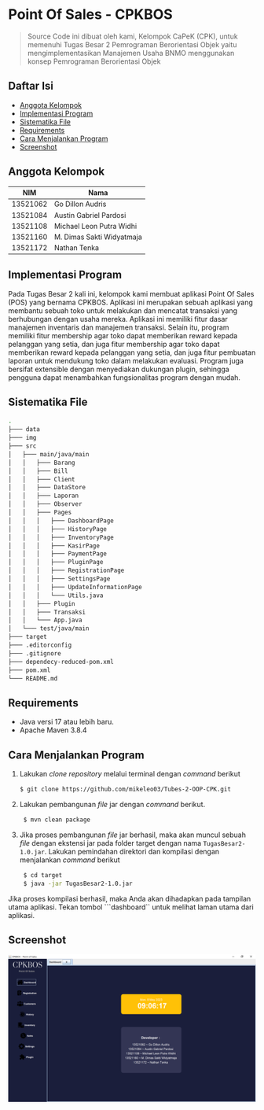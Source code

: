 # Point Of Sales - CPKBOS
> Source Code ini dibuat oleh kami, Kelompok CaPeK (CPK), untuk memenuhi Tugas Besar 2 Pemrograman Berorientasi Objek yaitu mengimplementasikan
> Manajemen Usaha BNMO menggunakan konsep Pemrograman Berorientasi Objek

## Daftar Isi
- [Anggota Kelompok](#anggota-kelompok)
- [Implementasi Program](#implementasi-program)
- [Sistematika File](#sistematika-file)
- [Requirements](#requirements)
- [Cara Menjalankan Program](#cara-menjalankan-program)
- [Screenshot](#screenshot)

## Anggota Kelompok
| NIM      | Nama                      |
| -------- | ------------------------- |
| 13521062 | Go Dillon Audris          |
| 13521084 | Austin Gabriel Pardosi    |
| 13521108 | Michael Leon Putra Widhi  |
| 13521160 | M. Dimas Sakti Widyatmaja |
| 13521172 | Nathan Tenka              |

## Implementasi Program
Pada Tugas Besar 2 kali ini, kelompok kami membuat aplikasi Point Of Sales (POS) yang bernama CPKBOS. Aplikasi ini merupakan sebuah aplikasi yang membantu sebuah toko untuk melakukan dan mencatat transaksi yang berhubungan dengan usaha mereka. Aplikasi ini memiliki fitur dasar manajemen inventaris dan manajemen transaksi. Selain itu, program memiliki  fitur membership agar toko dapat memberikan reward kepada pelanggan yang setia, dan juga fitur membership agar toko dapat memberikan reward kepada pelanggan yang setia, dan juga fitur pembuatan laporan untuk mendukung toko dalam melakukan evaluasi. Program juga bersifat extensible dengan menyediakan dukungan plugin, sehingga pengguna dapat menambahkan fungsionalitas program dengan mudah.

## Sistematika File
```bash
.
├─── data
├─── img  
├─── src
│   ├─── main/java/main
│   │   ├─── Barang
│   │   ├─── Bill
│   │   ├─── Client
│   │   ├─── DataStore
│   │   ├─── Laporan
│   │   ├─── Observer
│   │   ├─── Pages
│   │   │   ├─── DashboardPage
│   │   │   ├─── HistoryPage
│   │   │   ├─── InventoryPage
│   │   │   ├─── KasirPage
│   │   │   ├─── PaymentPage
│   │   │   ├─── PluginPage
│   │   │   ├─── RegistrationPage
│   │   │   ├─── SettingsPage
│   │   │   ├─── UpdateInformationPage
│   │   │   └─── Utils.java
│   │   ├─── Plugin
│   │   ├─── Transaksi
│   │   └─── App.java
│   └─── test/java/main
├─── target
├─── .editorconfig
├─── .gitignore
├─── dependecy-reduced-pom.xml
├─── pom.xml
└─── README.md
```

## Requirements
- Java versi 17 atau lebih baru.
- Apache Maven 3.8.4

## Cara Menjalankan Program
1. Lakukan *clone repository* melalui terminal dengan *command* berikut
    ``` bash
    $ git clone https://github.com/mikeleo03/Tubes-2-OOP-CPK.git
    ```
2. Lakukan pembangunan *file* jar dengan *command* berikut.
   ``` bash
    $ mvn clean package
   ```
3. Jika proses pembangunan *file* jar berhasil, maka akan muncul sebuah *file* dengan ekstensi jar pada folder target dengan nama ```TugasBesar2-1.0.jar```. Lakukan pemindahan direktori dan kompilasi dengan menjalankan *command* berikut
   ``` bash
    $ cd target
    $ java -jar TugasBesar2-1.0.jar
   ```
Jika proses kompilasi berhasil, maka Anda akan dihadapkan pada tampilan utama aplikasi. Tekan tombol ```dashboard`` untuk melihat laman utama dari aplikasi.

## Screenshot
![screenshots|height=50px](img/main.PNG)